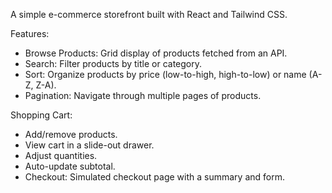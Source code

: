 A simple e-commerce storefront built with React and Tailwind CSS.

Features:

- Browse Products: Grid display of products fetched from an API.
- Search: Filter products by title or category.
- Sort: Organize products by price (low-to-high, high-to-low) or name (A-Z, Z-A).
- Pagination: Navigate through multiple pages of products.

Shopping Cart:

- Add/remove products.
- View cart in a slide-out drawer.
- Adjust quantities.
- Auto-update subtotal.
- Checkout: Simulated checkout page with a summary and form.
